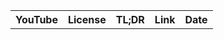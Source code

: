 <table align="center">
<tr>
    <th>YouTube</th>
    <th>License</th>
    <th>TL;DR</th>
    <th>Link</th>
    <th>Date</th>
</tr>
</table>